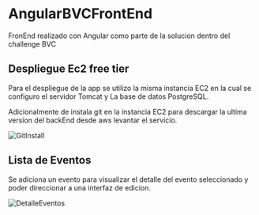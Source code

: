 # AngularBVCFrontEnd


FronEnd realizado con Angular como parte de la solucion dentro del challenge BVC

## Despliegue Ec2 free tier

Para el despliegue de la app se utilizo la misma instancia EC2 en la cual se configuro el servidor Tomcat y La base de datos PostgreSQL.

Adicionalmente de instala git en la instancia EC2 para descargar la ultima version del backEnd desde aws levantar el servicio.

![GitInstall](https://user-images.githubusercontent.com/15013055/188254578-7eb497e1-2b80-4853-b639-7e1f9b24b60a.png)


## Lista de Eventos

Se adiciona un evento para visualizar el detalle del evento seleccionado y poder direccionar a una interfaz de edicion.

![DetalleEventos](https://user-images.githubusercontent.com/15013055/188269749-b508bea4-146c-435f-889e-72819ae5bb74.png)
